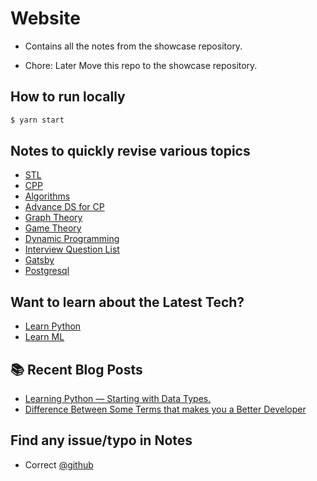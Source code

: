 # Website

- Contains all the notes from the showcase repository.


- Chore: Later Move this repo to the showcase repository.

## How to run locally

```cmd
$ yarn start
```

## Notes to quickly revise various topics

- [STL](https://notes.jugshaurya.in/docs/stl)
- [CPP](https://notes.jugshaurya.in/docs/cpp)
- [Algorithms](https://notes.jugshaurya.in/docs/algo)
- [Advance DS for CP](https://notes.jugshaurya.in/docs/advance-ds_approaches)
- [Graph Theory](https://notes.jugshaurya.in/docs/graphs)
- [Game Theory](https://notes.jugshaurya.in/docs/gameTheory)
- [Dynamic Programming](https://notes.jugshaurya.in/docs/dp)
- [Interview Question List](https://notes.jugshaurya.in/docs/questions)
- [Gatsby](https://notes.jugshaurya.in/docs/gatsby)
- [Postgresql](https://notes.jugshaurya.in/docs/postgresql)

## Want to learn about the Latest Tech?

- [Learn Python](https://github.com/jugshaurya/Learn-Python/tree/master/1-Learn-Python)
- [Learn ML](https://github.com/jugshaurya/Machine-Learning)

## 📚 Recent Blog Posts

- [Learning Python — Starting with Data Types.](https://medium.com/@shauryasinghal84/learning-python-starting-with-data-types-bc215a24086a)
- [Difference Between Some Terms that makes you a Better Developer](https://medium.com/@shauryasinghal84/difference-between-some-terms-that-makes-you-a-better-developer-e4da04a74925)

## Find any issue/typo in Notes

- Correct [@github](https://github.com/jugshaurya/Notes/tree/main/docs)